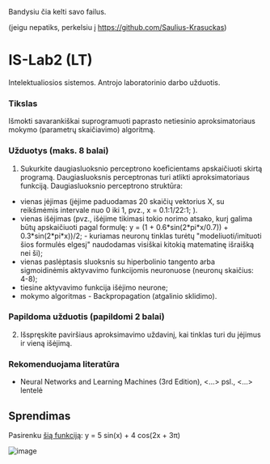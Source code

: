 Bandysiu čia kelti savo failus.

(jeigu nepatiks, perkelsiu į https://github.com/Saulius-Krasuckas)

# IS-Lab2 (LT)
Intelektualiosios sistemos. Antrojo laboratorinio darbo užduotis.

### Tikslas
Išmokti savarankiškai suprogramuoti paprasto netiesinio aproksimatoriaus mokymo (parametrų skaičiavimo) algoritmą.

### Užduotys (maks. 8 balai)
1. Sukurkite daugiasluoksnio perceptrono koeficientams apskaičiuoti skirtą programą. Daugiasluoksnis perceptronas turi atlikti aproksimatoriaus funkciją. Daugiasluoksnio perceptrono struktūra:
- vienas įėjimas (įėjime paduodamas 20 skaičių vektorius X, su reikšmėmis intervale nuo 0 iki 1, pvz., x = 0.1:1/22:1; ).
- vienas išėjimas (pvz., išėjime tikimasi tokio norimo atsako, kurį galima būtų apskaičiuoti pagal formulę: y = (1 + 0.6\*sin(2\*pi\*x/0.7)) + 0.3\*sin(2\*pi\*x))/2; - kuriamas neuronų tinklas turėtų "modeliuoti/imituoti šios formulės elgesį" naudodamas visiškai kitokią matematinę išraišką nei ši);
- vienas paslėptasis sluoksnis su hiperbolinio tangento arba sigmoidinėmis aktyvavimo funkcijomis neuronuose (neuronų skaičius: 4-8);
- tiesine aktyvavimo funkcija išėjimo neurone;
- mokymo algoritmas - Backpropagation (atgalinio sklidimo).

### Papildoma užduotis (papildomi 2 balai)
2. Išspręskite paviršiaus aproksimavimo uždavinį, kai tinklas turi du įėjimus ir vieną išėjimą.

### Rekomenduojama literatūra
- Neural Networks and Learning Machines (3rd Edition), <...> psl., <...> lentelė

## Sprendimas

Pasirenku [šią funkciją](https://www.desmos.com/calculator/ydjfscafzm): y = 5 sin(x) + 4 cos(2x + 3π)

![image](https://user-images.githubusercontent.com/74717106/104397405-6b8e4880-5555-11eb-9c86-ac6ed781197f.png)
